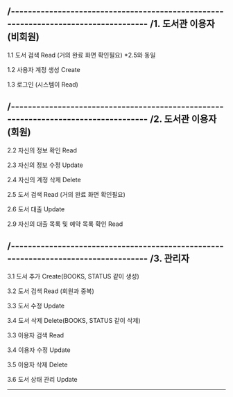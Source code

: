 /----------------------------------------------------------------------------------- 
/1. 도서관 이용자 (비회원)
------------------------------------------------------------------------------------

1.1 도서 검색 Read (거의 완료 화면 확인필요) *2.5와 동일
   
1.2 사용자 계정 생성 Create

1.3 로그인 (시스템이 Read)

/-----------------------------------------------------------------------------------
/2. 도서관 이용자 (회원)
------------------------------------------------------------------------------------

2.2 자신의 정보 확인 Read
   
2.3 자신의 정보 수정 Update

2.4 자신의 계정 삭제 Delete

2.5 도서 검색 Read (거의 완료 화면 확인필요)

2.6 도서 대출 Update

2.9 자신의 대출 목록 및 예약 목록 확인 Read

/-----------------------------------------------------------------------------------
/3. 관리자
------------------------------------------------------------------------------------

3.1 도서 추가 Create(BOOKS, STATUS 같이 생성)

3.2 도서 검색 Read (회원과 중복)

3.3 도서 수정 Update

3.4 도서 삭제 Delete(BOOKS, STATUS 같이 삭제)

3.3 이용자 검색 Read 

3.4 이용자 수정 Update

3.5 이용자 삭제 Delete

3.6 도서 상태 관리 Update

-----------------------------------------------------------------------------------
